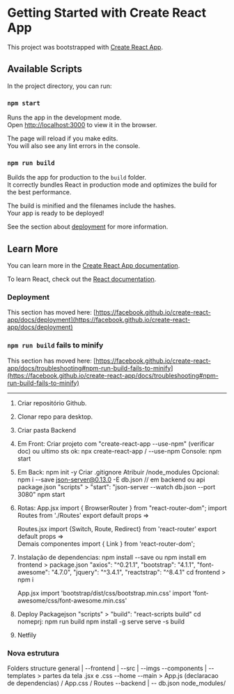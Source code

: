 # Getting Started with Create React App

This project was bootstrapped with [Create React App](https://github.com/facebook/create-react-app).

## Available Scripts

In the project directory, you can run:

### `npm start`

Runs the app in the development mode.\
Open [http://localhost:3000](http://localhost:3000) to view it in the browser.

The page will reload if you make edits.\
You will also see any lint errors in the console.

### `npm run build`

Builds the app for production to the `build` folder.\
It correctly bundles React in production mode and optimizes the build for the best performance.

The build is minified and the filenames include the hashes.\
Your app is ready to be deployed!

See the section about [deployment](https://facebook.github.io/create-react-app/docs/deployment) for more information.

## Learn More

You can learn more in the [Create React App documentation](https://facebook.github.io/create-react-app/docs/getting-started).

To learn React, check out the [React documentation](https://reactjs.org/).

### Deployment

This section has moved here: [https://facebook.github.io/create-react-app/docs/deployment](https://facebook.github.io/create-react-app/docs/deployment)

### `npm run build` fails to minify

This section has moved here: [https://facebook.github.io/create-react-app/docs/troubleshooting#npm-run-build-fails-to-minify](https://facebook.github.io/create-react-app/docs/troubleshooting#npm-run-build-fails-to-minify)

--------------


01. Criar repositório Github.
02. Clonar repo para desktop.
03. Criar pasta Backend
04. Em Front:
    Criar projeto com "create-react-app <nomeprj> --use-npm" (verificar doc) ou ultimo sts ok: npx create-react-app <nomeprj>/ <frontend> --use-npm
    Console: npm start
05. Em Back:
    npm init -y
    Criar .gitignore
        Atribuir /node_modules
    Opcional:
        npm i --save json-server@0.13.0 -E
        db.json // em backend ou api
        package.json "scripts" > "start": "json-server --watch db.json --port 3080"
        npm start
06. Rotas: 
    App.jsx
        import { BrowserRouter } from "react-router-dom";
        import Routes from './Routes'
        export default props =>
            <BrowserRouter>
                <div className="app">
                    <Routes />
                </div>
            </BrowserRouter>
    Routes.jsx
        import {Switch, Route, Redirect} from  'react-router'
        export default props => 
        <Switch>
            <Route exact path='/' component={Home} />
            <Route path='/contato' component={Contato}/>
            <Redirect from='*' to='/' />       
        </Switch>
    Demais componentes
    import { Link } from 'react-router-dom';
    <Link to="/destino"/>
    
07. Instalação de dependencias:
    npm install --save <tech> ou npm install <tech>
    em frontend > package.json
        "axios": "^0.21.1",
        "bootstrap": "4.1.1",
        "font-awesome": "4.7.0",
        "jquery": "^3.4.1",
        "reactstrap": "^8.4.1"
    cd frontend > npm i
    
    App.jsx
        import 'bootstrap/dist/css/bootstrap.min.css'
        import 'font-awesome/css/font-awesome.min.css'
    
08. Deploy
    Packagejson "scripts" > "build": "react-scripts build"
    cd nomeprj:
        npm run build
        npm install -g serve
        serve -s build
09. Netfily        
        
### Nova estrutura
Folders structure
general
|
--frontend
    |
    --src
       |
       --imgs
       --components
         |
         --templates > partes da tela .jsx e .css
         --home 
       --main > App.js (declaracao de dependencias) / App.css / Routes
--backend
    |
    -- db.json
                            node_modules/ 
